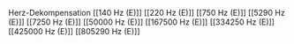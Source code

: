Herz-Dekompensation
[[140 Hz (E)]]
[[220 Hz (E)]]
[[750 Hz (E)]]
[[5290 Hz (E)]]
[[7250 Hz (E)]]
[[50000 Hz (E)]]
[[167500 Hz (E)]]
[[334250 Hz (E)]]
[[425000 Hz (E)]]
[[805290 Hz (E)]]